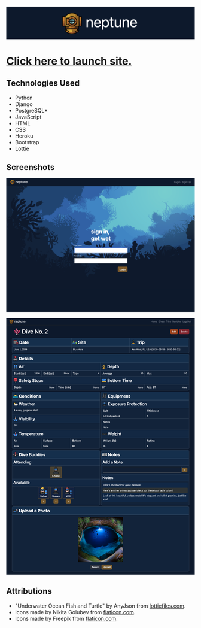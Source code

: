 ![Neptune](/main_app/static/images/readme/header.png)

# [Click here to launch site.](https://dive-neptune.herokuapp.com/)

## Technologies Used

* Python
* Django
* PostgreSQL*
* JavaScript
* HTML
* CSS
* Heroku
* Bootstrap
* Lottie

## Screenshots

![DESKTOP SCREENSHOT](/main_app/static/images/readme/splash.png) 

![DIVELOG FORM SCREENSHOT](/main_app/static/images/readme/divelog.png) 

## Attributions

* "Underwater Ocean Fish and Turtle" by AnyJson from [lottiefiles.com](https://lottiefiles.com/56961-underwater-ocean-fish-and-turtle/).
* Icons made by Nikita Golubev from [flaticon.com](https://www.flaticon.com/authors/nikita-golubev/).
* Icons made by Freepik from [flaticon.com](https://www.flaticon.com/authors/freepik/).

